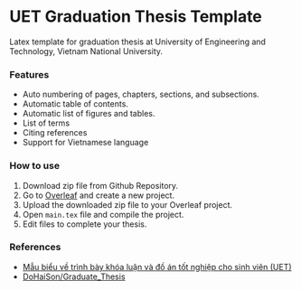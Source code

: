 # UET Graduation Thesis Template

Latex template for graduation thesis at University of Engineering and Technology, Vietnam National University.


### Features
- Auto numbering of pages, chapters, sections, and subsections.
- Automatic table of contents.
- Automatic list of figures and tables.
- List of terms
- Citing references
- Support for Vietnamese language


### How to use
1. Download zip file from Github Repository.
2. Go to [Overleaf](https://www.overleaf.com/) and create a new project.
3. Upload the downloaded zip file to your Overleaf project.
4. Open `main.tex` file and compile the project.
5. Edit files to complete your thesis.


### References
- [Mẫu biểu về trình bày khóa luận và đồ án tốt nghiệp cho sinh viên (UET)](https://uet.vnu.edu.vn/mau-bieu-ve-trinh-bay-khoa-luan-tot-nghiep-va-tot-nghiep-cho-sinh-vien/)
- [DoHaiSon/Graduate_Thesis](https://github.com/DoHaiSon/Graduate_Thesis)